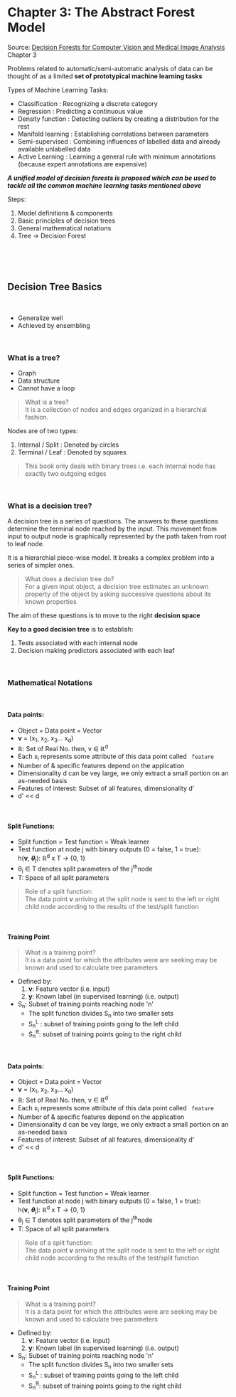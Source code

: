 # Chapter 3: The Abstract Forest Model

Source: [Decision Forests for Computer Vision and Medical Image Analysis](https://link.springer.com/book/10.1007/978-1-4471-4929-3) Chapter 3

Problems related to automatic/semi-automatic analysis of data can be thought of as a limited **set of prototypical machine learning tasks**

Types of Machine Learning Tasks: 
* Classification : Recognizing a discrete category
* Regression : Predicting a continuous value
* Density function : Detecting outliers by creating a distribution for the rest 
* Manifold learning : Establishing correlations between parameters 
* Semi-supervised : Combining influences of labelled data and already available unlabelled data 
* Active Learning : Learning a general rule with minimum annotations (because expert annotations are expensive) 


**_A unified model of decision forests is proposed which can be used to tackle all the common machine learning tasks mentioned above_**

Steps: 
1. Model definitions & components 
2. Basic principles of decision trees
3. General mathematical notations 
4. Tree -> Decision Forest

<br>
<br>
<br>

## **Decision Tree Basics**

<br>

* Generalize well 
* Achieved by ensembling

<br>

### **What is a tree?**
* Graph 
* Data structure
* Cannot have a loop 
> What is a tree? <br>
> It is a collection of nodes and edges organized in a hierarchial fashion. 

Nodes are of two types: 
1. Internal / Split : Denoted by circles
2. Terminal / Leaf : Denoted by squares

>This book only deals with binary trees i.e. each internal node has exactly two outgoing edges

<br>


### **What is a decision tree?**

A decision tree is a series of questions. The answers to these questions determine the terminal node reached by the input. This movement from input to output node is graphically represented by the path taken from root to leaf node. 

It is a hierarchial piece-wise model. It breaks a complex problem into a series of simpler ones. 

> What does a decision tree do? 
> <br> For a given input object, a decision tree estimates an unknown property of the object by asking successive questions about its known properties

The aim of these questions is to move to the right **decision space**

**Key to a good decision tree** is to establish: 
1. Tests associated with each internal node
2. Decision making predictors associated with each leaf 

<br>

### **Mathematical Notations**
<br>

#### Data points: 
* Object = Data point = Vector 
* **v** = (x<sub>1</sub>, x<sub>2</sub>, x<sub>3</sub>... x<sub>d</sub>)
* ℝ: Set of Real No. then, v ∈ ℝ<sup>d</sup>
* Each x<sub>i</sub> represents some attribute of this data point called <code> feature </code>
* Number of & specific features depend on the application 
* Dimensionality d can be vey large, we only extract a small portion on an as-needed basis
* Features of interest: Subset of all features, dimensionality d' 
* d' << d

<br>

#### Split Functions: 
* Split function = Test function = Weak learner
* Test function at node j with binary outputs (0 = false, 1 = true):
<br> h(**v**, **_θ_**<sub>j</sub>): ℝ<sup>d</sup> x &Tau; -> {0, 1}
* &theta;<sub>j</sub> ∈ &Tau; denotes split parameters of the j<sup>th</sup>node
* &Tau;: Space of all split parameters
 >Role of a split function: <br> The data point **v** arriving at the split node is sent to the left or right child node according to the results of the test/split function

<br>

 #### Training Point
 > What is a training point? <br>It is a data point for which the attributes were are seeking may be known and used to calculate tree parameters
* Defined by: 
    1. **v**: Feature vector (i.e. input)
    2. **y**: Known label (in supervised learning) (i.e. output)
* S<sub>n</sub>: Subset of training points reaching node 'n'
    * The split function divides S<sub>n</sub> into two smaller sets
    * S<sub>n</sub><sup>L</sup> : subset of training points going to the left child 
    * S<sub>n</sub><sup>R</sup>: subset of training points going to the right child 

<br>

#### Data points: 
* Object = Data point = Vector 
* **v** = (x<sub>1</sub>, x<sub>2</sub>, x<sub>3</sub>... x<sub>d</sub>)
* ℝ: Set of Real No. then, v ∈ ℝ<sup>d</sup>
* Each x<sub>i</sub> represents some attribute of this data point called <code> feature </code>
* Number of & specific features depend on the application 
* Dimensionality d can be vey large, we only extract a small portion on an as-needed basis
* Features of interest: Subset of all features, dimensionality d' 
* d' << d

<br>

#### Split Functions: 
* Split function = Test function = Weak learner
* Test function at node j with binary outputs (0 = false, 1 = true):
<br> h(**v**, **_θ_**<sub>j</sub>): ℝ<sup>d</sup> x &Tau; -> {0, 1}
* &theta;<sub>j</sub> ∈ &Tau; denotes split parameters of the j<sup>th</sup>node
* &Tau;: Space of all split parameters
 >Role of a split function: <br> The data point **v** arriving at the split node is sent to the left or right child node according to the results of the test/split function

<br>

 #### Training Point
 > What is a training point? <br>It is a data point for which the attributes were are seeking may be known and used to calculate tree parameters
* Defined by: 
    1. **v**: Feature vector (i.e. input)
    2. **y**: Known label (in supervised learning) (i.e. output)
* S<sub>n</sub>: Subset of training points reaching node 'n'
    * The split function divides S<sub>n</sub> into two smaller sets
    * S<sub>n</sub><sup>L</sup> : subset of training points going to the left child 
    * S<sub>n</sub><sup>R</sup>: subset of training points going to the right child 

<br>

#### 
